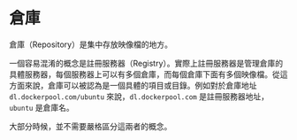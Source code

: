 # 倉庫

倉庫（Repository）是集中存放映像檔的地方。

一個容易混淆的概念是註冊服務器（Registry）。實際上註冊服務器是管理倉庫的具體服務器，每個服務器上可以有多個倉庫，而每個倉庫下面有多個映像檔。從這方面來說，倉庫可以被認為是一個具體的項目或目錄。例如對於倉庫地址 `dl.dockerpool.com/ubuntu` 來說，`dl.dockerpool.com` 是註冊服務器地址，`ubuntu` 是倉庫名。

大部分時候，並不需要嚴格區分這兩者的概念。



